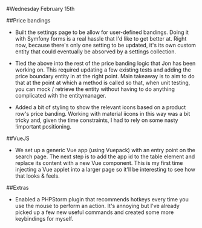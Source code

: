 #Wednesday February 15th

##Price bandings
- Built the settings page to be allow for user-defined bandings. Doing it with Symfony forms is a real hassle that I'd like to get better at. Right now, because there's only one setting to be updated, it's its own custom entity that could eventually be absorved by a settings collection.

- Tied the above into the rest of the price banding logic that Jon has been working on. This required updating a few existing tests and adding the price boundary entity in at the right point. Main takeaway is to aim to do that at the point at which a method is called so that, when unit testing, you can mock / retrieve the entity without having to do anything complicated with the entitymanager.

- Added a bit of styling to show the relevant icons based on a product row's price banding. Working with material iicons in this way was a bit tricky and, given the time constraints, I had to rely on some nasty !important positioning.

##VueJS
- We set up a generic Vue app (using Vuepack) with an entry point on the search page. The next step is to add the app id to the table element and replace its content with a new Vue component. This is my first time injecting a Vue applet into a larger page so it'll be interesting to see how that looks & feels.

##Extras
- Enabled a PHPStorm plugin that recommends hotkeys every time you use the mouse to perform an action. It's annoying but I've already picked up a few new useful commands and created some more keybindings for myself.
